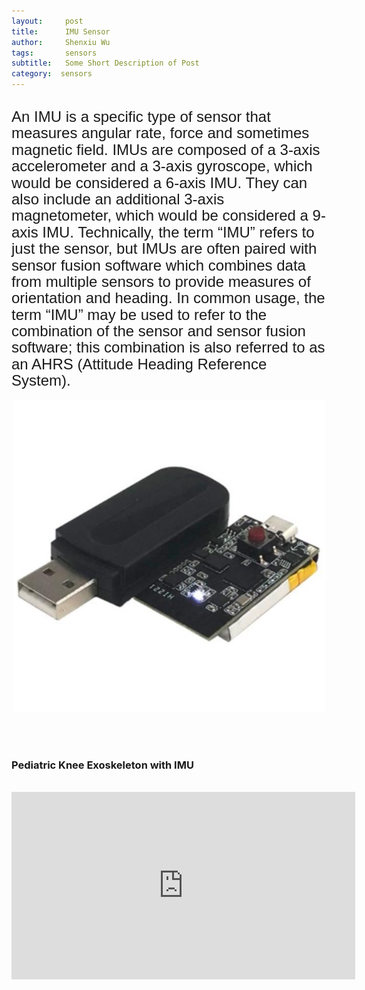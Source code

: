 ```yaml
---
layout:     post
title:      IMU Sensor
author:     Shenxiu Wu
tags: 		sensors
subtitle:  	Some Short Description of Post
category:  sensors
---
```

<!-- Start Writing Below in Markdown -->

<!--* TOC
{:toc}-->
<br>
<font face="Arial" size="5" style="line-height: 1.1">An IMU is a specific type of sensor that measures angular rate, force and sometimes magnetic field. IMUs are composed of a 3-axis accelerometer and a 3-axis gyroscope, which would be considered a 6-axis IMU. They can also include an additional 3-axis magnetometer, which would be considered a 9-axis IMU. Technically, the term “IMU” refers to just the sensor, but IMUs are often paired with sensor fusion software which combines data from multiple sensors to provide measures of orientation and heading. In common usage, the term “IMU” may be used to refer to the combination of the sensor and sensor fusion software; this combination is also referred to as an AHRS (Attitude Heading Reference System).</font>
<br><br>

<div align="center"><img width="500" height="500" src="/images/toolbox/sensors/IMU.jpg"></div>

<!--<img align="right" src="/images/toolbox/sensors/IMU.jpg"/>-->
<!--An IMU is a specific type of sensor that measures angular rate-->

<!--<div align="center"><img width="150" height="150" src="/images/wireless IMU.jpg"></div>-->
<!--
![wireless IMU](/images/wireless IMU.jpg)
-->
<!--
<div style="text-align: center"> 
<img src="/images/wireless IMU.jpg"/> 
</div>
-->


<br><br>
### Pediatric Knee Exoskeleton with IMU 
<br>
<div align="center">
<iframe width="550" height="300"  src="https://www.youtube.com/embed/tY8Uc9pHUWg" frameborder="0" allow="autoplay; encrypted-media" allowfullscreen> </iframe>
</div>
<br><br>
<!--
Some of the information contained in this web site includes intellectual property covered by both issued and pending patent applications. It is intended solely for research, educational and scholarly purposes by not-for-profit research organizations. If you have interest in specific technologies for commercial applications, please contact us [here](/contact.html).
-->

